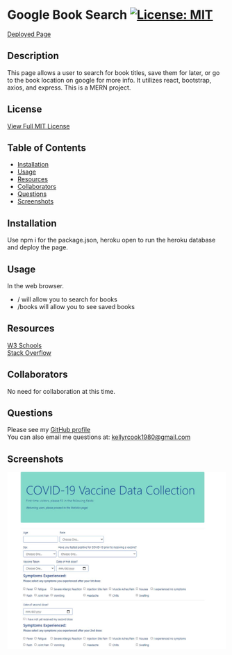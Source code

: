 # Google Book Search [![License: MIT](https://img.shields.io/badge/License-MIT-yellow.svg)](https://opensource.org/licenses/MIT)  

[Deployed Page](https://googlebooksearch-krc.herokuapp.com/)

  ## Description
   This page allows a user to search for book titles, save them for later, or go to the book location on google for more info. It utilizes react, bootstrap, axios, and express. This is a MERN project.

  ## License
   [View Full MIT License](https://opensource.org/licenses/MIT)

  ## Table of Contents

  * [Installation](#installation)
  * [Usage](#usage)
  * [Resources](#resources)
  * [Collaborators](#collaborators)
  * [Questions](#questions)
  * [Screenshots](#screenshots)
  
  ## Installation
   Use npm i for the package.json, heroku open to run the heroku database and deploy the page. 

  ## Usage

   In the web browser. 
   - / will allow you to search for books 
   - /books will allow you to see saved books
   

   ## Resources
   [W3 Schools](https://www.w3schools.com/)  
   [Stack Overflow](https://stackoverflow.com/)   
    

  ## Collaborators
   No need for collaboration at this time.

  ## Questions
   Please see my [GitHub profile](https://github.com/krcook1980)  
   You can also email me questions at: kellyrcook1980@gmail.com

   ## Screenshots

  ![Screenshot](https://github.com/krcook1980/Jabs/blob/main/public/assets/scr1.JPG?raw=true)

